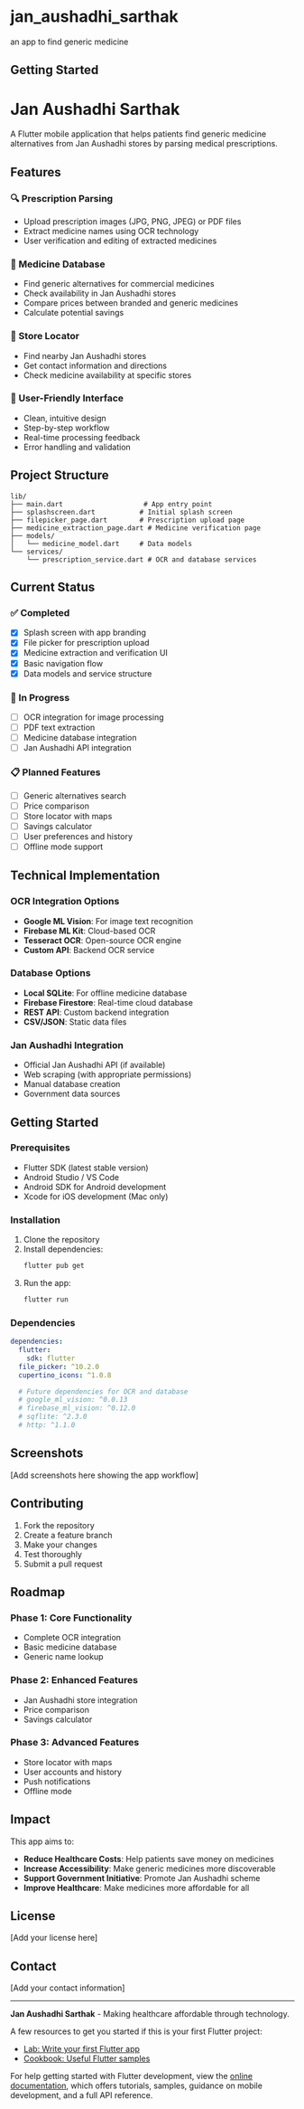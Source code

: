 # jan_aushadhi_sarthak

an app to find generic medicine

## Getting Started

# Jan Aushadhi Sarthak

A Flutter mobile application that helps patients find generic medicine alternatives from Jan Aushadhi stores by parsing medical prescriptions.

## Features

### 🔍 Prescription Parsing

- Upload prescription images (JPG, PNG, JPEG) or PDF files
- Extract medicine names using OCR technology
- User verification and editing of extracted medicines

### 💊 Medicine Database

- Find generic alternatives for commercial medicines
- Check availability in Jan Aushadhi stores
- Compare prices between branded and generic medicines
- Calculate potential savings

### 🏪 Store Locator

- Find nearby Jan Aushadhi stores
- Get contact information and directions
- Check medicine availability at specific stores

### 📱 User-Friendly Interface

- Clean, intuitive design
- Step-by-step workflow
- Real-time processing feedback
- Error handling and validation

## Project Structure

```
lib/
├── main.dart                    # App entry point
├── splashscreen.dart           # Initial splash screen
├── filepicker_page.dart        # Prescription upload page
├── medicine_extraction_page.dart # Medicine verification page
├── models/
│   └── medicine_model.dart     # Data models
└── services/
    └── prescription_service.dart # OCR and database services
```

## Current Status

### ✅ Completed

- [x] Splash screen with app branding
- [x] File picker for prescription upload
- [x] Medicine extraction and verification UI
- [x] Basic navigation flow
- [x] Data models and service structure

### 🚧 In Progress

- [ ] OCR integration for image processing
- [ ] PDF text extraction
- [ ] Medicine database integration
- [ ] Jan Aushadhi API integration

### 📋 Planned Features

- [ ] Generic alternatives search
- [ ] Price comparison
- [ ] Store locator with maps
- [ ] Savings calculator
- [ ] User preferences and history
- [ ] Offline mode support

## Technical Implementation

### OCR Integration Options

- **Google ML Vision**: For image text recognition
- **Firebase ML Kit**: Cloud-based OCR
- **Tesseract OCR**: Open-source OCR engine
- **Custom API**: Backend OCR service

### Database Options

- **Local SQLite**: For offline medicine database
- **Firebase Firestore**: Real-time cloud database
- **REST API**: Custom backend integration
- **CSV/JSON**: Static data files

### Jan Aushadhi Integration

- Official Jan Aushadhi API (if available)
- Web scraping (with appropriate permissions)
- Manual database creation
- Government data sources

## Getting Started

### Prerequisites

- Flutter SDK (latest stable version)
- Android Studio / VS Code
- Android SDK for Android development
- Xcode for iOS development (Mac only)

### Installation

1. Clone the repository
2. Install dependencies:
   ```bash
   flutter pub get
   ```
3. Run the app:
   ```bash
   flutter run
   ```

### Dependencies

```yaml
dependencies:
  flutter:
    sdk: flutter
  file_picker: ^10.2.0
  cupertino_icons: ^1.0.8

  # Future dependencies for OCR and database
  # google_ml_vision: ^0.0.13
  # firebase_ml_vision: ^0.12.0
  # sqflite: ^2.3.0
  # http: ^1.1.0
```

## Screenshots

[Add screenshots here showing the app workflow]

## Contributing

1. Fork the repository
2. Create a feature branch
3. Make your changes
4. Test thoroughly
5. Submit a pull request

## Roadmap

### Phase 1: Core Functionality

- Complete OCR integration
- Basic medicine database
- Generic name lookup

### Phase 2: Enhanced Features

- Jan Aushadhi store integration
- Price comparison
- Savings calculator

### Phase 3: Advanced Features

- Store locator with maps
- User accounts and history
- Push notifications
- Offline mode

## Impact

This app aims to:

- **Reduce Healthcare Costs**: Help patients save money on medicines
- **Increase Accessibility**: Make generic medicines more discoverable
- **Support Government Initiative**: Promote Jan Aushadhi scheme
- **Improve Healthcare**: Make medicines more affordable for all

## License

[Add your license here]

## Contact

[Add your contact information]

---

**Jan Aushadhi Sarthak** - Making healthcare affordable through technology.

A few resources to get you started if this is your first Flutter project:

- [Lab: Write your first Flutter app](https://docs.flutter.dev/get-started/codelab)
- [Cookbook: Useful Flutter samples](https://docs.flutter.dev/cookbook)

For help getting started with Flutter development, view the
[online documentation](https://docs.flutter.dev/), which offers tutorials,
samples, guidance on mobile development, and a full API reference.
